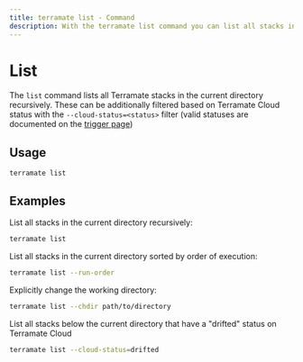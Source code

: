 ```yaml
---
title: terramate list - Command
description: With the terramate list command you can list all stacks in the current directory recursively.
---
```


# List

The `list` command lists all Terramate stacks in the current directory recursively. These can be additionally filtered based on Terramate Cloud status with the `--cloud-status=<status>` filter (valid statuses are documented on the [trigger page](./trigger.md))

## Usage

`terramate list`

## Examples

List all stacks in the current directory recursively:

```bash
terramate list
```

List all stacks in the current directory sorted by order of execution:

```bash
terramate list --run-order
```

Explicitly change the working directory:

```bash
terramate list --chdir path/to/directory
```

List all stacks below the current directory that have a "drifted" status on Terramate Cloud

```bash
terramate list --cloud-status=drifted
```
